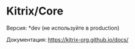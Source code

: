 # Kitrix/Core

Версия: *dev (не используйте в production)

Документация:
https://kitrix-org.github.io/docs/
